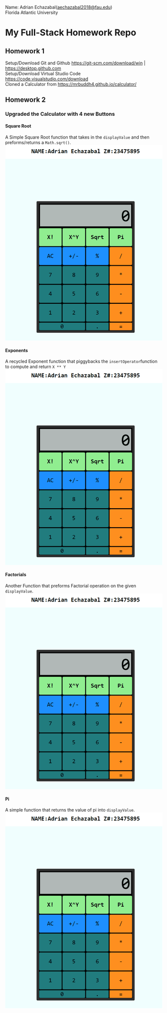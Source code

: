 Name: Adrian Echazabal(aechazabal2018@fau.edu) <br>
Florida Atlantic University
# My Full-Stack Homework Repo
## Homework 1 <br>
Setup/Download Git and Github https://git-scm.com/download/win | https://desktop.github.com <br> 
Setup/Download Virtual Studio Code https://code.visualstudio.com/download <br>
Cloned a Calculator from https://mrbuddh4.github.io/calculator/ 
## Homework 2
### Upgraded the Calculator with 4 new Buttons
#### Square Root <br>
A Simple Square Root function that takes in the `displayValue` and then preforms/returns a `Math.sqrt()`.
![](https://github.com/cop4808-spring-2023-fullstack-web/cop4808-git-and-github-fundamentals-Itchibal/blob/main/Gifs/Stack%20Root.gif)
#### Exponents <br>
A recycled Exponent function that piggybacks the `insertOperator`function to compute and return `X ** Y`
![](https://github.com/cop4808-spring-2023-fullstack-web/cop4808-git-and-github-fundamentals-Itchibal/blob/main/Gifs/Stack%20Exponent.gif)
#### Factorials <br>
Another Function that preforms Factorial operation on the given `displayValue`.
![](https://github.com/cop4808-spring-2023-fullstack-web/cop4808-git-and-github-fundamentals-Itchibal/blob/main/Gifs/Stack%20Factorial.gif)
#### Pi <br>
A simple function that returns the value of pi into `displayValue`.
![](https://github.com/cop4808-spring-2023-fullstack-web/cop4808-git-and-github-fundamentals-Itchibal/blob/main/Gifs/Stack%20Pi.gif)
